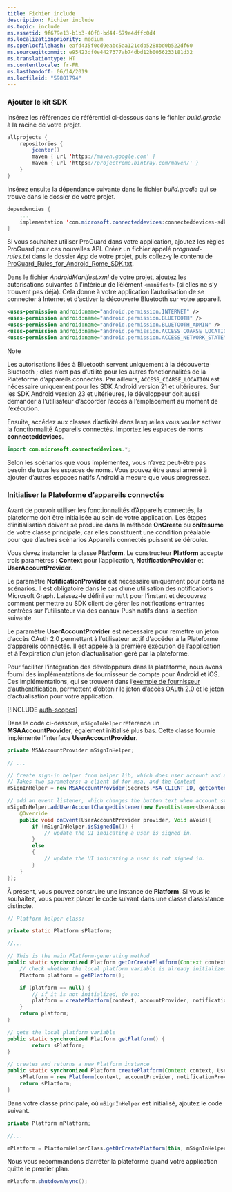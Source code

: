 ```yaml
---
title: Fichier include
description: Fichier include
ms.topic: include
ms.assetid: 9f679e13-b1b3-40f8-bd44-679e4dffc0d4
ms.localizationpriority: medium
ms.openlocfilehash: eafd435f0cd9eabc5aa121cdb5288bd0b522df60
ms.sourcegitcommit: e95423df0e4427377ab74dbd12b0056233181d32
ms.translationtype: HT
ms.contentlocale: fr-FR
ms.lasthandoff: 06/14/2019
ms.locfileid: "59801794"
---
```

### <a name="add-the-sdk"></a>Ajouter le kit SDK

Insérez les références de référentiel ci-dessous dans le fichier *build.gradle* à la racine de votre projet.

```java
allprojects {
    repositories {
        jcenter()
        maven { url 'https://maven.google.com' }
        maven { url 'https://projectrome.bintray.com/maven/' }
    }
}
```
Insérez ensuite la dépendance suivante dans le fichier _build.gradle_ qui se trouve dans le dossier de votre projet.

```java
dependencies { 
    ...
    implementation 'com.microsoft.connecteddevices:connecteddevices-sdk:0.11.0'
}
```

Si vous souhaitez utiliser ProGuard dans votre application, ajoutez les règles ProGuard pour ces nouvelles API. Créez un fichier appelé *proguard-rules.txt* dans le dossier *App* de votre projet, puis collez-y le contenu de [ProGuard_Rules_for_Android_Rome_SDK.txt](https://github.com/Microsoft/project-rome/blob/master/Android/ProGuard_Rules_for_Android_Rome_SDK.txt).

Dans le fichier *AndroidManifest.xml* de votre projet, ajoutez les autorisations suivantes à l’intérieur de l’élément `<manifest>` (si elles ne s’y trouvent pas déjà). Cela donne à votre application l’autorisation de se connecter à Internet et d’activer la découverte Bluetooth sur votre appareil.

```xml
<uses-permission android:name="android.permission.INTERNET" />
<uses-permission android:name="android.permission.BLUETOOTH" />
<uses-permission android:name="android.permission.BLUETOOTH_ADMIN" />
<uses-permission android:name="android.permission.ACCESS_COARSE_LOCATION" />
<uses-permission android:name="android.permission.ACCESS_NETWORK_STATE" />
```

> [!NOTE]
> Les autorisations liées à Bluetooth servent uniquement à la découverte Bluetooth ; elles n’ont pas d’utilité pour les autres fonctionnalités de la Plateforme d’appareils connectés. Par ailleurs, `ACCESS_COARSE_LOCATION` est nécessaire uniquement pour les SDK Android version 21 et ultérieures. Sur les SDK Android version 23 et ultérieures, le développeur doit aussi demander à l’utilisateur d’accorder l’accès à l’emplacement au moment de l’exécution.

Ensuite, accédez aux classes d’activité dans lesquelles vous voulez activer la fonctionnalité Appareils connectés. Importez les espaces de noms **connecteddevices**.

```java
import com.microsoft.connecteddevices.*;
```

Selon les scénarios que vous implémentez, vous n’avez peut-être pas besoin de tous les espaces de noms. Vous pouvez être aussi amené à ajouter d’autres espaces natifs Android à mesure que vous progressez.

### <a name="initialize-the-connected-devices-platform"></a>Initialiser la Plateforme d’appareils connectés

Avant de pouvoir utiliser les fonctionnalités d’Appareils connectés, la plateforme doit être initialisée au sein de votre application. Les étapes d’initialisation doivent se produire dans la méthode **OnCreate** ou **onResume** de votre classe principale, car elles constituent une condition préalable pour que d’autres scénarios Appareils connectés puissent se dérouler. 

Vous devez instancier la classe **Platform**. Le constructeur **Platform** accepte trois paramètres : **Context** pour l’application, **NotificationProvider** et **UserAccountProvider**.

Le paramètre **NotificationProvider** est nécessaire uniquement pour certains scénarios. Il est obligatoire dans le cas d’une utilisation des notifications Microsoft Graph. Laissez-le défini sur `null` pour l’instant et découvrez comment permettre au SDK client de gérer les notifications entrantes centrées sur l’utilisateur via des canaux Push natifs dans la section suivante.

Le paramètre **UserAccountProvider** est nécessaire pour remettre un jeton d’accès OAuth 2.0 permettant à l’utilisateur actif d’accéder à la Plateforme d’appareils connectés. Il est appelé à la première exécution de l’application et à l’expiration d’un jeton d’actualisation géré par la plateforme. 

Pour faciliter l’intégration des développeurs dans la plateforme, nous avons fourni des implémentations de fournisseur de compte pour Android et iOS. Ces implémentations, qui se trouvent dans l’[exemple de fournisseur d’authentification](https://github.com/Microsoft/project-rome/tree/master/Android/samples/account-provider-sample), permettent d’obtenir le jeton d’accès OAuth 2.0 et le jeton d’actualisation pour votre application.

[!INCLUDE [auth-scopes](../auth-scopes.md)]

Dans le code ci-dessous, `mSignInHelper` référence un **MSAAccountProvider**, également initialisé plus bas. Cette classe fournie implémente l’interface **UserAccountProvider**.

```java
private MSAAccountProvider mSignInHelper;

// ...

// Create sign-in helper from helper lib, which does user account and access token management for us
// Takes two parameters: a client id for msa, and the Context
mSignInHelper = new MSAAccountProvider(Secrets.MSA_CLIENT_ID, getContext());

// add an event listener, which changes the button text when account state changes
mSignInHelper.addUserAccountChangedListener(new EventListener<UserAccountProvider, Void>() {
    @Override
    public void onEvent(UserAccountProvider provider, Void aVoid){
        if (mSignInHelper.isSignedIn()) {
            // update the UI indicating a user is signed in.
        }
        else
        {
            // update the UI indicating a user is not signed in.
        }
    }
});
```

À présent, vous pouvez construire une instance de **Platform**. Si vous le souhaitez, vous pouvez placer le code suivant dans une classe d’assistance distincte. 

```java
// Platform helper class:

private static Platform sPlatform;

//...

// This is the main Platform-generating method
public static synchronized Platform getOrCreatePlatform(Context context, UserAccountProvider accountProvider, NotificationProvider notificationProvider) {
    // check whether the local platform variable is already initialized.
    Platform platform = getPlatform();

    if (platform == null) {
        // if it is not initialized, do so:
        platform = createPlatform(context, accountProvider, notificationProvider);
    }
    return platform;
}

// gets the local platform variable
public static synchronized Platform getPlatform() {
        return sPlatform;
}

// creates and returns a new Platform instance
public static synchronized Platform createPlatform(Context context, UserAccountProvider accountProvider, NotificationProvider notificationProvider) {
    sPlatform = new Platform(context, accountProvider, notificationProvider);
    return sPlatform;
}
```
Dans votre classe principale, où `mSignInHelper` est initialisé, ajoutez le code suivant.

```java
private Platform mPlatform;

//...

mPlatform = PlatformHelperClass.getOrCreatePlatform(this, mSignInHelper, null);
```

Nous vous recommandons d’arrêter la plateforme quand votre application quitte le premier plan.

```Java
mPlatform.shutdownAsync();
```
